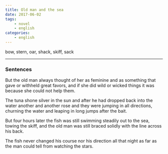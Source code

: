 ```yaml
---
title: Old man and the sea
date: 2017-06-02
tags: 
	- novel
	- english
categories: 
	- english
---
```

bow, stern, oar, shack, skiff, sack

---

### Sentences

But the old man always thought of 
her as feminine and as something that gave or withheld great favors, and if she did 
wild or wicked things it was because she could not help them.

The tuna shone silver in the sun and after he had dropped back into the water another and another rose and they were jumping in all directions, churning the water and leaping in long jumps after the bait.

But four hours later the fish was still swimming steadily out to the sea, towing the skiff, and the old man was still braced solidly with the line across his back.

The fish never changed his course nor his direction all that night as far as the man could tell from watching the stars.